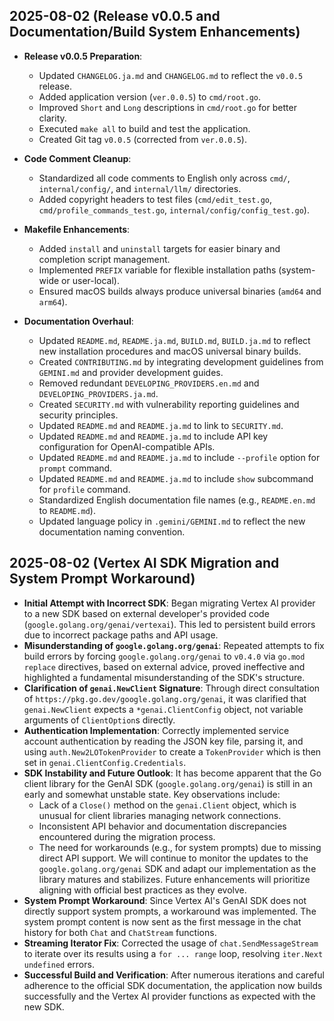 ## 2025-08-02 (Release v0.0.5 and Documentation/Build System Enhancements)

- **Release v0.0.5 Preparation**:
  - Updated `CHANGELOG.ja.md` and `CHANGELOG.md` to reflect the `v0.0.5` release.
  - Added application version (`ver.0.0.5`) to `cmd/root.go`.
  - Improved `Short` and `Long` descriptions in `cmd/root.go` for better clarity.
  - Executed `make all` to build and test the application.
  - Created Git tag `v0.0.5` (corrected from `ver.0.0.5`).

- **Code Comment Cleanup**:
  - Standardized all code comments to English only across `cmd/`, `internal/config/`, and `internal/llm/` directories.
  - Added copyright headers to test files (`cmd/edit_test.go`, `cmd/profile_commands_test.go`, `internal/config/config_test.go`).

- **Makefile Enhancements**:
  - Added `install` and `uninstall` targets for easier binary and completion script management.
  - Implemented `PREFIX` variable for flexible installation paths (system-wide or user-local).
  - Ensured macOS builds always produce universal binaries (`amd64` and `arm64`).

- **Documentation Overhaul**:
  - Updated `README.md`, `README.ja.md`, `BUILD.md`, `BUILD.ja.md` to reflect new installation procedures and macOS universal binary builds.
  - Created `CONTRIBUTING.md` by integrating development guidelines from `GEMINI.md` and provider development guides.
  - Removed redundant `DEVELOPING_PROVIDERS.en.md` and `DEVELOPING_PROVIDERS.ja.md`.
  - Created `SECURITY.md` with vulnerability reporting guidelines and security principles.
  - Updated `README.md` and `README.ja.md` to link to `SECURITY.md`.
  - Updated `README.md` and `README.ja.md` to include API key configuration for OpenAI-compatible APIs.
  - Updated `README.md` and `README.ja.md` to include `--profile` option for `prompt` command.
  - Updated `README.md` and `README.ja.md` to include `show` subcommand for `profile` command.
  - Standardized English documentation file names (e.g., `README.en.md` to `README.md`).
  - Updated language policy in `.gemini/GEMINI.md` to reflect the new documentation naming convention.

## 2025-08-02 (Vertex AI SDK Migration and System Prompt Workaround)

- **Initial Attempt with Incorrect SDK**: Began migrating Vertex AI provider to a new SDK based on external developer's provided code (`google.golang.org/genai/vertexai`). This led to persistent build errors due to incorrect package paths and API usage.
- **Misunderstanding of `google.golang.org/genai`**: Repeated attempts to fix build errors by forcing `google.golang.org/genai` to `v0.4.0` via `go.mod` `replace` directives, based on external advice, proved ineffective and highlighted a fundamental misunderstanding of the SDK's structure.
- **Clarification of `genai.NewClient` Signature**: Through direct consultation of `https://pkg.go.dev/google.golang.org/genai`, it was clarified that `genai.NewClient` expects a `*genai.ClientConfig` object, not variable arguments of `ClientOption`s directly.
- **Authentication Implementation**: Correctly implemented service account authentication by reading the JSON key file, parsing it, and using `auth.New2LOTokenProvider` to create a `TokenProvider` which is then set in `genai.ClientConfig.Credentials`.
- **SDK Instability and Future Outlook**: It has become apparent that the Go client library for the GenAI SDK (`google.golang.org/genai`) is still in an early and somewhat unstable state. Key observations include:
    - Lack of a `Close()` method on the `genai.Client` object, which is unusual for client libraries managing network connections.
    - Inconsistent API behavior and documentation discrepancies encountered during the migration process.
    - The need for workarounds (e.g., for system prompts) due to missing direct API support.
    We will continue to monitor the updates to the `google.golang.org/genai` SDK and adapt our implementation as the library matures and stabilizes. Future enhancements will prioritize aligning with official best practices as they evolve.
- **System Prompt Workaround**: Since Vertex AI's GenAI SDK does not directly support system prompts, a workaround was implemented. The system prompt content is now sent as the first message in the chat history for both `Chat` and `ChatStream` functions.
- **Streaming Iterator Fix**: Corrected the usage of `chat.SendMessageStream` to iterate over its results using a `for ... range` loop, resolving `iter.Next undefined` errors.
- **Successful Build and Verification**: After numerous iterations and careful adherence to the official SDK documentation, the application now builds successfully and the Vertex AI provider functions as expected with the new SDK.